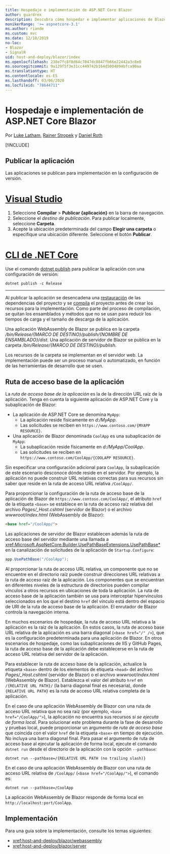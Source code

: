 ```yaml
---
title: Hospedaje e implementación de ASP.NET Core Blazor
author: guardrex
description: Descubra cómo hospedar e implementar aplicaciones de Blazor.
monikerRange: '>= aspnetcore-3.1'
ms.author: riande
ms.custom: mvc
ms.date: 12/18/2019
no-loc:
- Blazor
- SignalR
uid: host-and-deploy/blazor/index
ms.openlocfilehash: 238e7fc8f8d64c7847dc8847fb66e22442a3c8e0
ms.sourcegitcommit: 9a129f5f3e31cc449742b164d5004894bfca90aa
ms.translationtype: HT
ms.contentlocale: es-ES
ms.lasthandoff: 03/06/2020
ms.locfileid: "78644711"
---
```

# <a name="host-and-deploy-aspnet-core-blazor"></a>Hospedaje e implementación de ASP.NET Core Blazor

Por [Luke Latham](https://github.com/guardrex), [Rainer Stropek](https://www.timecockpit.com) y [Daniel Roth](https://github.com/danroth27)

[!INCLUDE[](~/includes/blazorwasm-preview-notice.md)]

## <a name="publish-the-app"></a>Publicar la aplicación

Las aplicaciones se publican para implementación en la configuración de versión.

# <a name="visual-studio"></a>[Visual Studio](#tab/visual-studio)

1. Seleccione **Compilar** > **Publicar {aplicación}** en la barra de navegación.
1. Seleccione el *destino de publicación*. Para publicar localmente, seleccione **Carpeta**.
1. Acepte la ubicación predeterminada del campo **Elegir una carpeta** o especifique una ubicación diferente. Seleccione el botón **Publicar**.

# <a name="net-core-cli"></a>[CLI de .NET Core](#tab/netcore-cli)

Use el comando [dotnet publish](/dotnet/core/tools/dotnet-publish) para publicar la aplicación con una configuración de versión:

```dotnetcli
dotnet publish -c Release
```

---

Al publicar la aplicación se desencadena una [restauración](/dotnet/core/tools/dotnet-restore) de las dependencias del proyecto y se [compila](/dotnet/core/tools/dotnet-build) el proyecto antes de crear los recursos para la implementación. Como parte del proceso de compilación, se quitan los ensamblados y métodos que no se usan para reducir los tiempos de carga y el tamaño de descarga de la aplicación.

Una aplicación WebAssembly de Blazor se publica en la carpeta */bin/Release/{MARCO DE DESTINO}/publish/{NOMBRE DE ENSAMBLADO}/dist*. Una aplicación de servidor de Blazor se publica en la carpeta */bin/Release/{MARCO DE DESTINO}/publish*.

Los recursos de la carpeta se implementan en el servidor web. La implementación puede ser un proceso manual o automatizado, en función de las herramientas de desarrollo que se usen.

## <a name="app-base-path"></a>Ruta de acceso base de la aplicación

La *ruta de acceso base de la aplicación* es la de la dirección URL raíz de la aplicación. Tenga en cuenta la siguiente aplicación de ASP.NET Core y la subaplicación de Blazor:

* La aplicación de ASP.NET Core se denomina `MyApp`:
  * La aplicación reside físicamente en *d:/MyApp*.
  * Las solicitudes se reciben en `https://www.contoso.com/{MYAPP RESOURCE}`.
* Una aplicación de Blazor denominada `CoolApp` es una subaplicación de `MyApp`:
  * La subaplicación reside físicamente en *d:/MyApp/CoolApp*.
  * Las solicitudes se reciben en `https://www.contoso.com/CoolApp/{COOLAPP RESOURCE}`.

Sin especificar una configuración adicional para `CoolApp`, la subaplicación de este escenario desconoce dónde reside en el servidor. Por ejemplo, la aplicación no puede construir URL relativas correctas para sus recursos sin saber que reside en la ruta de acceso URL relativa `/CoolApp/`.

Para proporcionar la configuración de la ruta de acceso base de la aplicación de Blazor de `https://www.contoso.com/CoolApp/`, el atributo `href` de la etiqueta `<base>` se establece en la ruta de acceso raíz relativa del archivo *Pages/_Host.cshtml* (servidor de Blazor) o el archivo *wwwroot/index.html* (WebAssembly de Blazor):

```html
<base href="/CoolApp/">
```

Las aplicaciones de servidor de Blazor establecen además la ruta de acceso base del servidor mediante una llamada a <xref:Microsoft.AspNetCore.Builder.UsePathBaseExtensions.UsePathBase*> en la canalización de solicitudes de la aplicación de `Startup.Configure`:

```csharp
app.UsePathBase("/CoolApp");
```

Al proporcionar la ruta de acceso URL relativa, un componente que no se encuentre en el directorio raíz puede construir direcciones URL relativas a la ruta de acceso raíz de la aplicación. Los componentes que se encuentran en diferentes niveles de la estructura de directorios pueden compilar vínculos a otros recursos en ubicaciones de toda la aplicación. La ruta de acceso base de la aplicación también se usa para interceptar hipervínculos seleccionados en los que el destino `href` del vínculo está dentro del espacio de URI de la ruta de acceso base de la aplicación. El enrutador de Blazor controla la navegación interna.

En muchos escenarios de hospedaje, la ruta de acceso URL relativa a la aplicación es la raíz de la aplicación. En estos casos, la ruta de acceso base URL relativa de la aplicación es una barra diagonal (`<base href="/" />`), que es la configuración predeterminada para una aplicación de Blazor. En otros escenarios de hospedaje, como las subaplicaciones de IIS y GitHub Pages, la ruta de acceso base de la aplicación debe establecerse en la ruta de acceso URL relativa del servidor de la aplicación.

Para establecer la ruta de acceso base de la aplicación, actualice la etiqueta `<base>` dentro de los elementos de etiqueta `<head>` del archivo *Pages/_Host.cshtml* (servidor de Blazor) o el archivo *wwwroot/index.html* (WebAssembly de Blazor). Establezca el valor del atributo `href` en `/{RELATIVE URL PATH}/` (la barra diagonal final es necesaria), donde `{RELATIVE URL PATH}` es la ruta de acceso URL relativa completa de la aplicación.

En el caso de una aplicación WebAssembly de Blazor con una ruta de acceso URL relativa que no sea raíz (por ejemplo, `<base href="/CoolApp/">`), la aplicación no encuentra sus recursos *si se ejecuta de forma local*. Para solucionar este problema durante la fase de desarrollo y pruebas local, puede proporcionar un argumento de *ruta de acceso base* que coincida con el valor `href` de la etiqueta `<base>` en tiempo de ejecución. No incluya una barra diagonal final. Para pasar el argumento de ruta de acceso base al ejecutar la aplicación de forma local, ejecute el comando `dotnet run` desde el directorio de la aplicación con la opción `--pathbase`:

```dotnetcli
dotnet run --pathbase=/{RELATIVE URL PATH (no trailing slash)}
```

En el caso de una aplicación WebAssembly de Blazor con una ruta de acceso URL relativa de `/CoolApp/` (`<base href="/CoolApp/">`), el comando es:

```dotnetcli
dotnet run --pathbase=/CoolApp
```

La aplicación WebAssembly de Blazor responde de forma local en `http://localhost:port/CoolApp`.

## <a name="deployment"></a>Implementación

Para una guía sobre la implementación, consulte los temas siguientes:

* <xref:host-and-deploy/blazor/webassembly>
* <xref:host-and-deploy/blazor/server>
